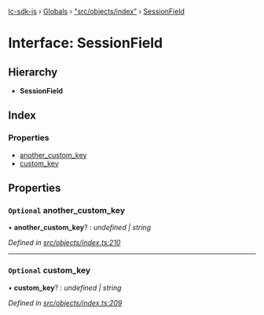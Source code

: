 [lc-sdk-js](../README.md) › [Globals](../globals.md) › ["src/objects/index"](../modules/_src_objects_index_.md) › [SessionField](_src_objects_index_.sessionfield.md)

# Interface: SessionField

## Hierarchy

* **SessionField**

## Index

### Properties

* [another_custom_key](_src_objects_index_.sessionfield.md#optional-another_custom_key)
* [custom_key](_src_objects_index_.sessionfield.md#optional-custom_key)

## Properties

### `Optional` another_custom_key

• **another_custom_key**? : *undefined | string*

*Defined in [src/objects/index.ts:210](https://github.com/livechat/lc-sdk-js/blob/5281c0a/src/objects/index.ts#L210)*

___

### `Optional` custom_key

• **custom_key**? : *undefined | string*

*Defined in [src/objects/index.ts:209](https://github.com/livechat/lc-sdk-js/blob/5281c0a/src/objects/index.ts#L209)*
